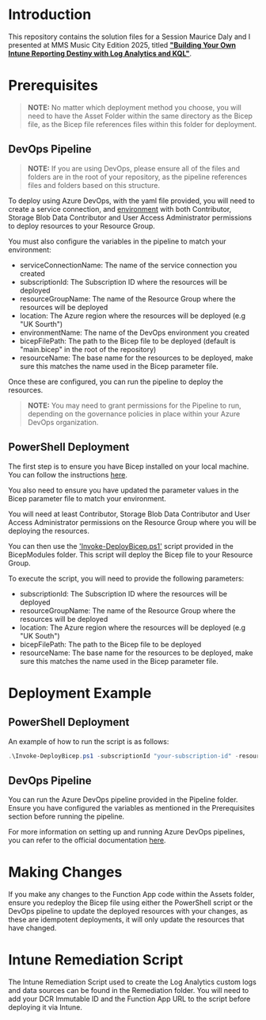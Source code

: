 # Introduction

This repository contains the solution files for a Session Maurice Daly and I presented at MMS Music City Edition 2025, titled [**"Building Your Own Intune Reporting Destiny with Log Analytics and KQL"**](https://mms2025music.sched.com/event/27LYz/building-your-own-intune-reporting-destiny-with-log-analytics-and-kql).

# Prerequisites

> **NOTE:** No matter which deployment method you choose, you will need to have the Asset Folder within the same directory as the Bicep file, as the Bicep file references files within this folder for deployment.

## DevOps Pipeline

> **NOTE:** If you are using DevOps, please ensure all of the files and folders are in the root of your repository, as the pipeline references files and folders based on this structure.

To deploy using Azure DevOps, with the yaml file provided, you will need to create a service connection, and [environment](https://learn.microsoft.com/en-us/azure/devops/pipelines/process/environments?view=azure-devops) with both Contributor, Storage Blob Data Contributor and User Access Administrator permissions to deploy resources to your Resource Group.

You must also configure the variables in the pipeline to match your environment:

- serviceConnectionName: The name of the service connection you created
- subscriptionId: The Subscription ID where the resources will be deployed
- resourceGroupName: The name of the Resource Group where the resources will be deployed
- location: The Azure region where the resources will be deployed (e.g "UK Sourth")
- environmentName: The name of the DevOps environment you created
- bicepFilePath: The path to the Bicep file to be deployed (default is "main.bicep" in the root of the repository)
- resourceName: The base name for the resources to be deployed, make sure this matches the name used in the Bicep parameter file.

Once these are configured, you can run the pipeline to deploy the resources.

> **NOTE:** You may need to grant permissions for the Pipeline to run, depending on the governance policies in place within your Azure DevOps organization.

## PowerShell Deployment

The first step is to ensure you have Bicep installed on your local machine. You can follow the instructions [here](https://learn.microsoft.com/en-us/azure/azure-resource-manager/bicep/install).

You also need to ensure you have updated the parameter values in the Bicep parameter file to match your environment.

You will need at least Contributor, Storage Blob Data Contributor and User Access Administrator permissions on the Resource Group where you will be deploying the resources.

You can then use the ['Invoke-DeployBicep.ps1'](/BicepDeployment/Invoke-DeployBicep.ps1) script provided in the BicepModules folder. This script will deploy the Bicep file to your Resource Group.

To execute the script, you will need to provide the following parameters:

- subscriptionId: The Subscription ID where the resources will be deployed
- resourceGroupName: The name of the Resource Group where the resources will be deployed
- location: The Azure region where the resources will be deployed (e.g "UK South")
- bicepFilePath: The path to the Bicep file to be deployed
- resourceName: The base name for the resources to be deployed, make sure this matches the name used in the Bicep parameter file.

# Deployment Example

## PowerShell Deployment

An example of how to run the script is as follows:

```powershell
.\Invoke-DeployBicep.ps1 -subscriptionId "your-subscription-id" -resourceGroupName "your-resource-group-name" -location "your-location" -bicepFilePath "path-to-your-bicep-file" -resourceName "your-resource-base-name"
```

## DevOps Pipeline

You can run the Azure DevOps pipeline provided in the Pipeline folder. Ensure you have configured the variables as mentioned in the Prerequisites section before running the pipeline.

For more information on setting up and running Azure DevOps pipelines, you can refer to the official documentation [here](https://learn.microsoft.com/en-us/azure/devops/pipelines/get-started-yaml?view=azure-devops).

# Making Changes

If you make any changes to the Function App code within the Assets folder, ensure you redeploy the Bicep file using either the PowerShell script or the DevOps pipeline to update the deployed resources with your changes, as these are idempotent deployments, it will only update the resources that have changed.

# Intune Remediation Script

The Intune Remediation Script used to create the Log Analytics custom logs and data sources can be found in the Remediation folder. You will need to add your DCR Immutable ID and the Function App URL to the script before deploying it via Intune.
